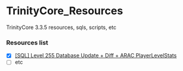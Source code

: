 # TrinityCore_Resources
TrinityCore 3.3.5 resources, sqls, scripts, etc

### Resources list

- [x] [[SQL] Level 255 Database Update + Diff + ARAC PlayerLevelStats](https://github.com/SuperDevRealm/TrinityCore_Resources/tree/master/lvl%20255%20database%20update)
- [ ] etc

